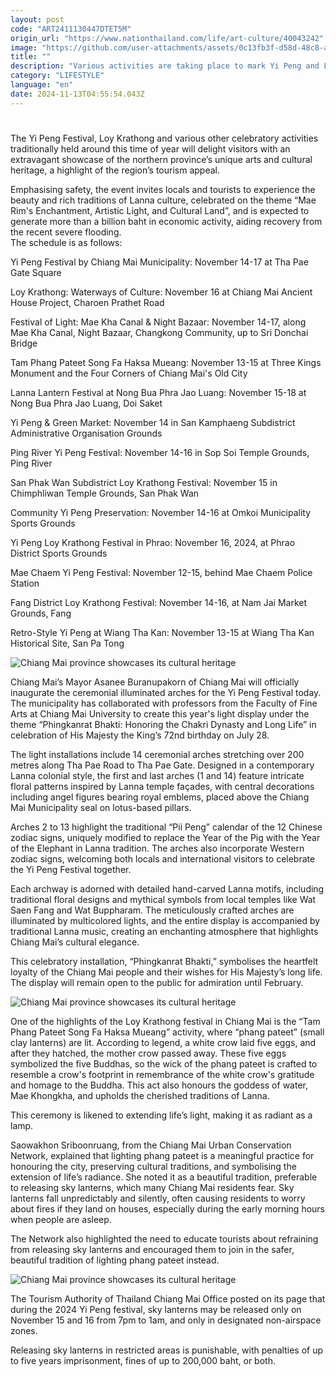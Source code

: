 ```yaml
---
layout: post
code: "ART2411130447DTET5M"
origin_url: "https://www.nationthailand.com/life/art-culture/40043242"
image: "https://github.com/user-attachments/assets/0c13fb3f-d58d-48c8-a8a3-24fc73366a62"
title: ""
description: "Various activities are taking place to mark Yi Peng and Loy Krathong but locals and visitors alike are reminded to adhere to the rules for sky lanterns"
category: "LIFESTYLE"
language: "en"
date: 2024-11-13T04:55:54.043Z
---
```


# 









The Yi Peng Festival, Loy Krathong and various other celebratory activities traditionally held around this time of year will delight visitors with an extravagant showcase of the northern province’s unique arts and cultural heritage, a highlight of the region’s tourism appeal.

Emphasising safety, the event invites locals and tourists to experience the beauty and rich traditions of Lanna culture, celebrated on the theme “Mae Rim's Enchantment, Artistic Light, and Cultural Land”, and is expected to generate more than a billion baht in economic activity, aiding recovery from the recent severe flooding.  
The schedule is as follows:

Yi Peng Festival by Chiang Mai Municipality: November 14-17 at Tha Pae Gate Square

Loy Krathong: Waterways of Culture: November 16 at Chiang Mai Ancient House Project, Charoen Prathet Road

Festival of Light: Mae Kha Canal & Night Bazaar: November 14-17, along Mae Kha Canal, Night Bazaar, Changkong Community, up to Sri Donchai Bridge

Tam Phang Pateet Song Fa Haksa Mueang: November 13-15 at Three Kings Monument and the Four Corners of Chiang Mai's Old City

Lanna Lantern Festival at Nong Bua Phra Jao Luang: November 15-18 at Nong Bua Phra Jao Luang, Doi Saket

Yi Peng & Green Market: November 14 in San Kamphaeng Subdistrict Administrative Organisation Grounds

Ping River Yi Peng Festival: November 14-16 in Sop Soi Temple Grounds, Ping River

San Phak Wan Subdistrict Loy Krathong Festival: November 15 in Chimphliwan Temple Grounds, San Phak Wan

Community Yi Peng Preservation: November 14-16 at Omkoi Municipality Sports Grounds

Yi Peng Loy Krathong Festival in Phrao: November 16, 2024, at Phrao District Sports Grounds

Mae Chaem Yi Peng Festival: November 12-15, behind Mae Chaem Police Station

Fang District Loy Krathong Festival: November 14-16, at Nam Jai Market Grounds, Fang

Retro-Style Yi Peng at Wiang Tha Kan: November 13-15 at Wiang Tha Kan Historical Site, San Pa Tong

  ![Chiang Mai province showcases its cultural heritage](https://github.com/user-attachments/assets/ea420a45-5630-4ac5-b4d8-bc2c21c82da2)

Chiang Mai’s Mayor Asanee Buranupakorn of Chiang Mai will officially inaugurate the ceremonial illuminated arches for the Yi Peng Festival today. The municipality has collaborated with professors from the Faculty of Fine Arts at Chiang Mai University to create this year's light display under the theme “Phingkanrat Bhakti: Honoring the Chakri Dynasty and Long Life” in celebration of His Majesty the King’s 72nd birthday on July 28.

The light installations include 14 ceremonial arches stretching over 200 metres along Tha Pae Road to Tha Pae Gate. Designed in a contemporary Lanna colonial style, the first and last arches (1 and 14) feature intricate floral patterns inspired by Lanna temple façades, with central decorations including angel figures bearing royal emblems, placed above the Chiang Mai Municipality seal on lotus-based pillars.

Arches 2 to 13 highlight the traditional “Pii Peng” calendar of the 12 Chinese zodiac signs, uniquely modified to replace the Year of the Pig with the Year of the Elephant in Lanna tradition. The arches also incorporate Western zodiac signs, welcoming both locals and international visitors to celebrate the Yi Peng Festival together.

Each archway is adorned with detailed hand-carved Lanna motifs, including traditional floral designs and mythical symbols from local temples like Wat Saen Fang and Wat Buppharam. The meticulously crafted arches are illuminated by multicolored lights, and the entire display is accompanied by traditional Lanna music, creating an enchanting atmosphere that highlights Chiang Mai’s cultural elegance.

This celebratory installation, “Phingkanrat Bhakti,” symbolises the heartfelt loyalty of the Chiang Mai people and their wishes for His Majesty’s long life. The display will remain open to the public for admiration until February.

  ![Chiang Mai province showcases its cultural heritage](https://github.com/user-attachments/assets/21cdbc93-49a2-40f9-a509-ff26ad4e5b14)

One of the highlights of the Loy Krathong festival in Chiang Mai is the “Tam Phang Pateet Song Fa Haksa Mueang” activity, where “phang pateet” (small clay lanterns) are lit. According to legend, a white crow laid five eggs, and after they hatched, the mother crow passed away. These five eggs symbolized the five Buddhas, so the wick of the phang pateet is crafted to resemble a crow's footprint in remembrance of the white crow's gratitude and homage to the Buddha. This act also honours the goddess of water, Mae Khongkha, and upholds the cherished traditions of Lanna.

This ceremony is likened to extending life’s light, making it as radiant as a lamp.

Saowakhon Sriboonruang, from the Chiang Mai Urban Conservation Network, explained that lighting phang pateet is a meaningful practice for honouring the city, preserving cultural traditions, and symbolising the extension of life’s radiance. She noted it as a beautiful tradition, preferable to releasing sky lanterns, which many Chiang Mai residents fear. Sky lanterns fall unpredictably and silently, often causing residents to worry about fires if they land on houses, especially during the early morning hours when people are asleep.

The Network also highlighted the need to educate tourists about refraining from releasing sky lanterns and encouraged them to join in the safer, beautiful tradition of lighting phang pateet instead.

  ![Chiang Mai province showcases its cultural heritage](https://github.com/user-attachments/assets/9e165730-6522-4f0f-8f12-48c97ad25910)

The Tourism Authority of Thailand Chiang Mai Office posted on its page that during the 2024 Yi Peng festival, sky lanterns may be released only on November 15 and 16 from 7pm to 1am, and only in designated non-airspace zones.

Releasing sky lanterns in restricted areas is punishable, with penalties of up to five years imprisonment, fines of up to 200,000 baht, or both.